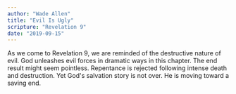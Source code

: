 ```yaml
---
author: "Wade Allen"
title: "Evil Is Ugly"
scripture: "Revelation 9"
date: "2019-09-15"
---
```


As we come to Revelation 9, we are reminded of the destructive nature of evil. God unleashes evil forces in dramatic ways in this chapter. The end result might seem pointless. Repentance is rejected following intense death and destruction. Yet God's salvation story is not over. He is moving toward a saving end.
